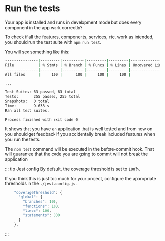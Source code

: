 # Run the tests

Your app is installed and runs in development mode but does every component in the app work correctly?

To check if all the features, components, services, etc. work as intended, you should run the test suite with `npm run test`.

You will see something like this:

```bash
---------------|---------|----------|---------|---------|-------------------
File           | % Stmts | % Branch | % Funcs | % Lines | Uncovered Line #s 
---------------|---------|----------|---------|---------|-------------------
All files      |     100 |      100 |     100 |     100 |   

...

Test Suites: 63 passed, 63 total
Tests:       255 passed, 255 total
Snapshots:   0 total
Time:        9.633 s
Ran all test suites.

Process finished with exit code 0
```

It shows that you have an application that is well tested and from now on
you should get feedback if you accidentally break included features when you run the tests.

The `npm test` command will be executed in the before-commit hook.
That will guarantee that the code you are going to commit will not break the application.

::: tip Jest config
By default, the coverage threshold is set to `100`%.

If you think this is just too much for your project, configure the appropriate thresholds in the `./jest.config.js`.

```js
    "coverageThreshold": {
      "global": {
        "branches": 100,
        "functions": 100,
        "lines": 100,
        "statements": 100
      }
    },
```

:::
